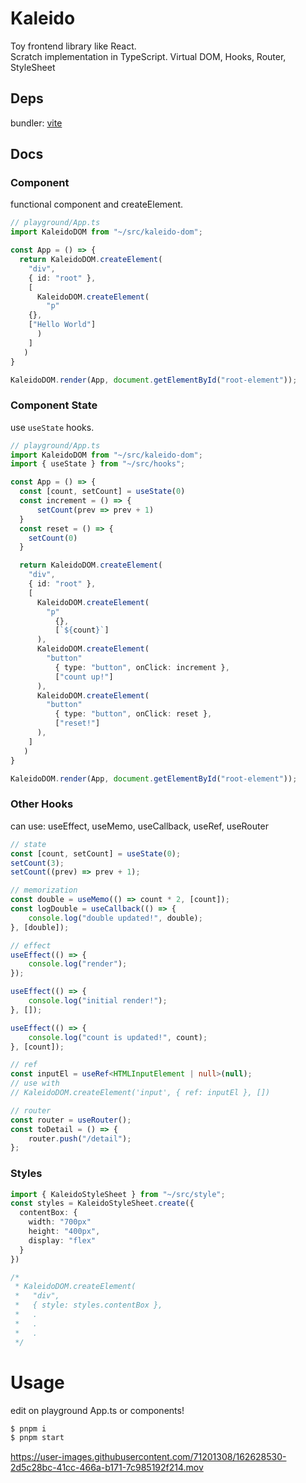 # Kaleido

Toy frontend library like React.  
Scratch implementation in TypeScript. Virtual DOM, Hooks, Router, StyleSheet

## Deps

bundler: [vite](https://vitejs.dev/config/shared-options.html#cachedir)

## Docs

### Component

functional component and createElement.

```ts
// playground/App.ts
import KaleidoDOM from "~/src/kaleido-dom";

const App = () => {
  return KaleidoDOM.createElement(
    "div",
    { id: "root" },
    [
      KaleidoDOM.createElement(
        "p"
	{},
	["Hello World"]
      )
    ]
   )
}

KaleidoDOM.render(App, document.getElementById("root-element"));
```

### Component State

use `useState` hooks.

```ts
// playground/App.ts
import KaleidoDOM from "~/src/kaleido-dom";
import { useState } from "~/src/hooks";

const App = () => {
  const [count, setCount] = useState(0)
  const increment = () => {
      setCount(prev => prev + 1)
  }
  const reset = () => {
    setCount(0)
  }

  return KaleidoDOM.createElement(
    "div",
    { id: "root" },
    [
      KaleidoDOM.createElement(
        "p"
	      {},
	      [`${count}`]
      ),
      KaleidoDOM.createElement(
        "button"
	      { type: "button", onClick: increment },
	      ["count up!"]
      ),
      KaleidoDOM.createElement(
        "button"
	      { type: "button", onClick: reset },
	      ["reset!"]
      ),
    ]
   )
}

KaleidoDOM.render(App, document.getElementById("root-element"));
```

### Other Hooks

can use: useEffect, useMemo, useCallback, useRef, useRouter

```ts
// state
const [count, setCount] = useState(0);
setCount(3);
setCount((prev) => prev + 1);

// memorization
const double = useMemo(() => count * 2, [count]);
const logDouble = useCallback(() => {
	console.log("double updated!", double);
}, [double]);

// effect
useEffect(() => {
	console.log("render");
});

useEffect(() => {
	console.log("initial render!");
}, []);

useEffect(() => {
	console.log("count is updated!", count);
}, [count]);

// ref
const inputEl = useRef<HTMLInputElement | null>(null);
// use with
// KaleidoDOM.createElement('input', { ref: inputEl }, [])

// router
const router = useRouter();
const toDetail = () => {
	router.push("/detail");
};
```

### Styles

```ts
import { KaleidoStyleSheet } from "~/src/style";
const styles = KaleidoStyleSheet.create({
  contentBox: {
    width: "700px"
    height: "400px",
    display: "flex"
  }
})

/*
 * KaleidoDOM.createElement(
 *   "div",
 *   { style: styles.contentBox },
 *   .
 *   .
 *   .
 */
```

# Usage

edit on playground App.ts or components!

```sh
$ pnpm i
$ pnpm start
```

https://user-images.githubusercontent.com/71201308/162628530-2d5c28bc-41cc-466a-b171-7c985192f214.mov
